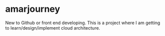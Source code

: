 # amarjourney

New to Github or front end developing. This is a project where I am getting to learn/design/implement cloud architecture. 
